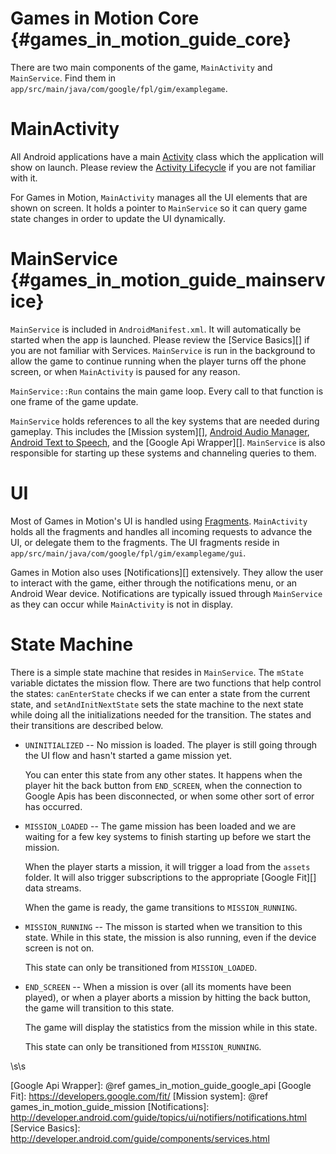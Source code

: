Games in Motion Core    {#games_in_motion_guide_core}
====================

There are two main components of the game, `MainActivity` and `MainService`.
Find them in `app/src/main/java/com/google/fpl/gim/examplegame`.

# MainActivity

All Android applications have a main [Activity][] class which the application
will show on launch. Please review the [Activity Lifecycle][] if you are not
familiar with it.

For Games in Motion, `MainActivity` manages all the UI elements that are shown
on screen. It holds a pointer to `MainService` so it can query game state
changes in order to update the UI dynamically.

# MainService {#games_in_motion_guide_mainservice}

`MainService` is included in `AndroidManifest.xml`. It will automatically be
started when the app is launched. Please review the [Service Basics][] if you
are not familiar with Services. `MainService` is run in the background to allow
the game to continue running when the player turns off the phone screen, or when
`MainActivity` is paused for any reason.

`MainService::Run` contains the main game loop. Every call to that function is
one frame of the game update.

`MainService` holds references to all the key systems that are needed during
gameplay. This includes the [Mission system][], [Android Audio Manager][], 
[Android Text to Speech][], and the [Google Api Wrapper][]. `MainService` is
also responsible for starting up these systems and channeling queries to them.

# UI

Most of Games in Motion's UI is handled using [Fragments][].
`MainActivity` holds all the fragments and handles all incoming requests to
advance the UI, or delegate them to the fragments. The UI fragments reside in
`app/src/main/java/com/google/fpl/gim/examplegame/gui`.

Games in Motion also uses [Notifications][] extensively. They allow the user to
interact with the game, either through the notifications menu, or an Android
Wear device. Notifications are typically issued through `MainService` as they
can occur while `MainActivity` is not in display.

# State Machine

There is a simple state machine that resides in `MainService`. The `mState`
variable dictates the mission flow. There are two functions that help control
the states: `canEnterState` checks if we can enter a state from the current
state, and `setAndInitNextState` sets the state machine to the next state while
doing all the initializations needed for the transition. The states and their 
transitions are described below.

  * `UNINITIALIZED` -- No mission is loaded. The player is still going through
    the UI flow and hasn't started a game mission yet.

    You can enter this state from any other states. It happens when the player
    hit the back button from `END_SCREEN`, when the connection to Google Apis
    has been disconnected, or when some other sort of error has occurred.

  * `MISSION_LOADED` -- The game mission has been loaded and we are waiting for
    a few key systems to finish starting up before we start the mission.
    
    When the player starts a mission, it will trigger a load from the `assets`
    folder. It will also trigger subscriptions to the appropriate [Google Fit][]
    data streams.

    When the game is ready, the game transitions to `MISSION_RUNNING`.

  * `MISSION_RUNNING` -- The misson is started when we transition to this state.
    While in this state, the mission is also running, even if the device screen
    is not on.
    
    This state can only be transitioned from `MISSION_LOADED`.

  * `END_SCREEN` -- When a mission is over (all its moments have been played),
    or when a player aborts a mission by hitting the back button, the game will
    transition to this state.
    
    The game will display the statistics from the mission while in this state.

    This state can only be transitioned from `MISSION_RUNNING`.

\s\s

  [Activity]: http://developer.android.com/reference/android/app/Activity.html
  [Activity Lifecycle]: http://developer.android.com/reference/android/app/Activity.html#ActivityLifecycle
  [Android Audio Manager]: http://developer.android.com/reference/android/media/AudioManager.html
  [Android Text to Speech]: http://developer.android.com/reference/android/speech/tts/TextToSpeech.html
  [Fragments]: http://developer.android.com/reference/android/app/Activity.html#Fragments
  [Google Api Wrapper]: @ref games_in_motion_guide_google_api
  [Google Fit]: https://developers.google.com/fit/
  [Mission system]: @ref games_in_motion_guide_mission
  [Notifications]: http://developer.android.com/guide/topics/ui/notifiers/notifications.html
  [Service Basics]: http://developer.android.com/guide/components/services.html

